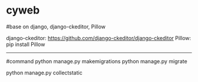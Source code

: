 # cyweb


#base on django, django-ckeditor, Pillow

django-ckeditor: https://github.com/django-ckeditor/django-ckeditor
Pillow: pip install Pillow


------------------------------------------------


#command
python manage.py makemigrations
python manage.py migrate


python manage.py collectstatic

